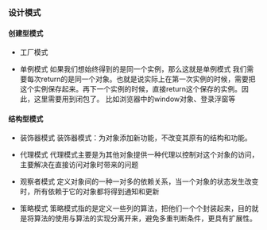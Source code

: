 ### 设计模式

#### 创建型模式

* 工厂模式

* 单例模式
如果我们想始终得到的是同一个实例，那么这就是单例模式
我们需要每次return的是同一个对象。也就是说实际上在第一次实例的时候，需要把这个实例保存起来。再下一个实例的时候，直接return这个保存的实例。因此，这里需要用到闭包了。
比如浏览器中的window对象、登录浮窗等

#### 结构型模式

* 装饰器模式
装饰器模式：为对象添加新功能，不改变其原有的结构和功能。

* 代理模式
代理模式主要是为其他对象提供一种代理以控制对这个对象的访问，主要解决在直接访问对象时带来的问题

* 观察者模式
定义对象间的一种一对多的依赖关系，当一个对象的状态发生改变时，所有依赖于它的对象都将得到通知和更新

* 策略模式
策略模式指的是定义一些列的算法，把他们一个个封装起来，目的就是将算法的使用与算法的实现分离开来，避免多重判断条件，更具有扩展性。